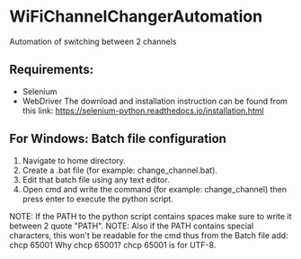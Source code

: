 # WiFiChannelChangerAutomation
Automation of switching between 2 channels

## Requirements:
  - Selenium
  - WebDriver
The download and installation instruction can be found from this link: https://selenium-python.readthedocs.io/installation.html

## For Windows: Batch file configuration
1) Navigate to home directory.
2) Create a .bat file (for example: change_channel.bat).
3) Edit that batch file using any text editor.
4) Open cmd and write the command (for example: change_channel) then press enter to execute the python script.


NOTE: If the PATH to the python script contains spaces make sure to write it between 2 quote "PATH".
NOTE: Also if the PATH contains special characters, this won't be readable for the cmd thus from the Batch file add: chcp 65001
Why chcp 65001? chcp 65001 is for UTF-8.
